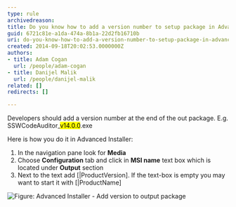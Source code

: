 ```yaml
---
type: rule
archivedreason: 
title: Do you know how to add a version number to setup package in Advanced Installer?
guid: 6721c81e-a1da-474a-8b1a-22d2fb16710b
uri: do-you-know-how-to-add-a-version-number-to-setup-package-in-advanced-installer
created: 2014-09-18T20:02:53.0000000Z
authors:
- title: Adam Cogan
  url: /people/adam-cogan
- title: Danijel Malik
  url: /people/danijel-malik
related: []
redirects: []

---
```


Developers should add a version number at the end of the out package. E.g. SSWCodeAuditor\_<mark>v14.0.0</mark>.exe

Here is how you do it in Advanced Installer:

<!--endintro-->

1. In the navigation pane look for 
       **Media**
2. Choose 
       **Configuration** tab and click in 
       **MSI name** text box which is located under 
       **Output** section
3. Next to the text add 
      [|ProductVersion]. If the text-box is empty you may want to start it with 
      [|ProductName]


![Figure: Advanced Installer - Add version to output package](installer-add-version-number.jpg)
